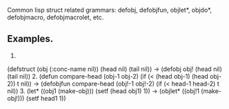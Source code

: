 Common lisp struct related grammars: defobj, defobjfun, objlet*, objdo*, defobjmacro, defobjmacrolet, etc.

## Examples.
1.
(defstruct (obj (:conc-name nil))
  (head nil)
  (tail nil))
->
(defobj obj!
  (head nil)
  (tail nil))
2.
(defun compare-head (obj-1 obj-2)
  (if (< (head obj-1) (head obj-2))
      t
      nil))
->
(defobjfun compare-head (obj!-1 obj!-2)
  (if (< head-1 head-2)
      t
      nil))
3.
(let* ((obj1 (make-obj)))
  (setf (head obj1) 1))
->
(objlet* ((obj!1 (make-obj!)))
  (setf head1 1))
